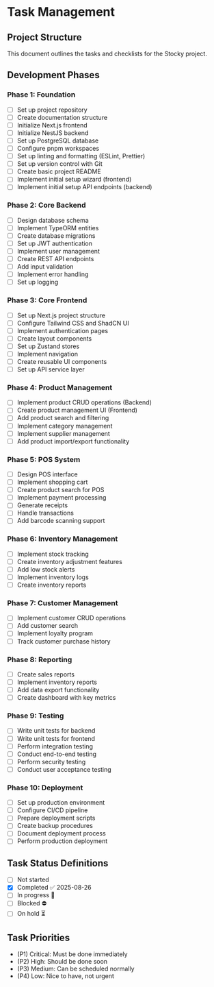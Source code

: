 # Task Management

## Project Structure
This document outlines the tasks and checklists for the Stocky project.

## Development Phases

### Phase 1: Foundation
- [ ] Set up project repository
- [ ] Create documentation structure
- [ ] Initialize Next.js frontend
- [ ] Initialize NestJS backend
- [ ] Set up PostgreSQL database
- [ ] Configure pnpm workspaces
- [ ] Set up linting and formatting (ESLint, Prettier)
- [ ] Set up version control with Git
- [ ] Create basic project README
- [ ] Implement initial setup wizard (frontend)
- [ ] Implement initial setup API endpoints (backend)

### Phase 2: Core Backend
- [ ] Design database schema
- [ ] Implement TypeORM entities
- [ ] Create database migrations
- [ ] Set up JWT authentication
- [ ] Implement user management
- [ ] Create REST API endpoints
- [ ] Add input validation
- [ ] Implement error handling
- [ ] Set up logging

### Phase 3: Core Frontend
- [ ] Set up Next.js project structure
- [ ] Configure Tailwind CSS and ShadCN UI
- [ ] Implement authentication pages
- [ ] Create layout components
- [ ] Set up Zustand stores
- [ ] Implement navigation
- [ ] Create reusable UI components
- [ ] Set up API service layer

### Phase 4: Product Management
- [ ] Implement product CRUD operations (Backend)
- [ ] Create product management UI (Frontend)
- [ ] Add product search and filtering
- [ ] Implement category management
- [ ] Implement supplier management
- [ ] Add product import/export functionality

### Phase 5: POS System
- [ ] Design POS interface
- [ ] Implement shopping cart
- [ ] Create product search for POS
- [ ] Implement payment processing
- [ ] Generate receipts
- [ ] Handle transactions
- [ ] Add barcode scanning support

### Phase 6: Inventory Management
- [ ] Implement stock tracking
- [ ] Create inventory adjustment features
- [ ] Add low stock alerts
- [ ] Implement inventory logs
- [ ] Create inventory reports

### Phase 7: Customer Management
- [ ] Implement customer CRUD operations
- [ ] Add customer search
- [ ] Implement loyalty program
- [ ] Track customer purchase history

### Phase 8: Reporting
- [ ] Create sales reports
- [ ] Implement inventory reports
- [ ] Add data export functionality
- [ ] Create dashboard with key metrics

### Phase 9: Testing
- [ ] Write unit tests for backend
- [ ] Write unit tests for frontend
- [ ] Perform integration testing
- [ ] Conduct end-to-end testing
- [ ] Perform security testing
- [ ] Conduct user acceptance testing

### Phase 10: Deployment
- [ ] Set up production environment
- [ ] Configure CI/CD pipeline
- [ ] Prepare deployment scripts
- [ ] Create backup procedures
- [ ] Document deployment process
- [ ] Perform production deployment

## Task Status Definitions
- [ ] Not started 
- [x] Completed ✅ 2025-08-26
- [ ] In progress 🏁 
- [ ] Blocked ⛔ 
- [ ] On hold ⏳ 

## Task Priorities
- (P1) Critical: Must be done immediately
- (P2) High: Should be done soon
- (P3) Medium: Can be scheduled normally
- (P4) Low: Nice to have, not urgent